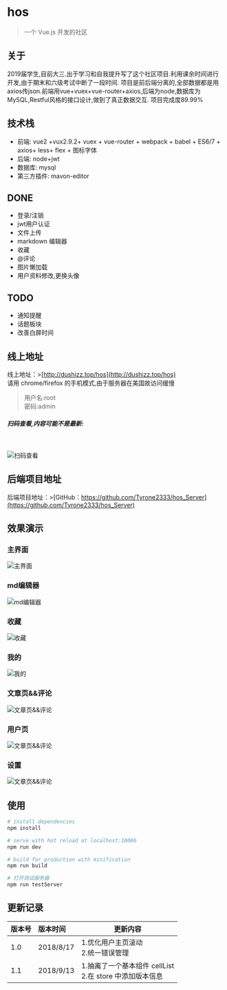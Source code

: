 # hos

> 一个 Vue.js 开发的社区
## 关于 ##
2019届学生,目前大三.出于学习和自我提升写了这个社区项目.利用课余时间进行开发,由于期末和六级考试中断了一段时间.
项目是前后端分离的,全部数据都是用axios传json.前端用vue+vuex+vue-router+axios,后端为node,数据库为MySQL,Restful风格的接口设计,做到了真正数据交互.
项目完成度89.99%


## 技术栈 ##
-	前端: vue2 +vux2.9.2+ vuex + vue-router + webpack + babel + ES6/7 + axios+ less+ flex + 图标字体 
-	后端: node+jwt
-	数据库: mysql
-	第三方插件: mavon-editor

## DONE ##
- 登录/注销
- jwt用户认证
- 文件上传
- markdown 编辑器
- 收藏
- @评论
- 图片懒加载
- 用户资料修改,更换头像
## TODO ##
- 通知提醒
- 话题板块
- 改善白屏时间


## 线上地址 ##
   线上地址：>[http://dushizz.top/hos](http://dushizz.top/hos)
   <br>
   请用 chrome/firefox 的手机模式,由于服务器在美国故访问缓慢
> 用户名:root  <br>
> 密码:admin
 
##### 扫码查看,内容可能不是最新:
<br>

![扫码查看](static/qr.png)
## 后端项目地址
   后端项目地址：>[GitHub：https://github.com/Tyrone2333/hos_Server](https://github.com/Tyrone2333/hos_Server)
    
## 效果演示
### 主界面 ###
![主界面](static/screenshot_main.png)
### md编辑器 ###
![md编辑器](static/screenshot_editor.png)
### 收藏 ###
![收藏](static/screenshot_collect.png)
### 我的 ###
![我的](static/screenshot_me.png)
### 文章页&&评论 ###
![文章页&&评论](static/screenshot_article.png)
### 用户页 ###
![文章页&&评论](static/screenshot_user.png)
### 设置 ###
![文章页&&评论](static/screenshot_setting.png)


## 使用

``` bash
# install dependencies
npm install

# serve with hot reload at localhost:10086
npm run dev

# build for production with minification
npm run build

# 打开测试服务器
npm run testServer
```

## 更新记录

| 版本号 | 版本时间 | 更新内容 |
| :----| :---- | ------ |
| 1.0 | 2018/8/17 | 1.优化用户主页滚动 <br> 2.统一错误管理|
| 1.1 | 2018/9/13 | 1.抽离了一个基本组件 cellList <br> 2.在 store 中添加版本信息 |




